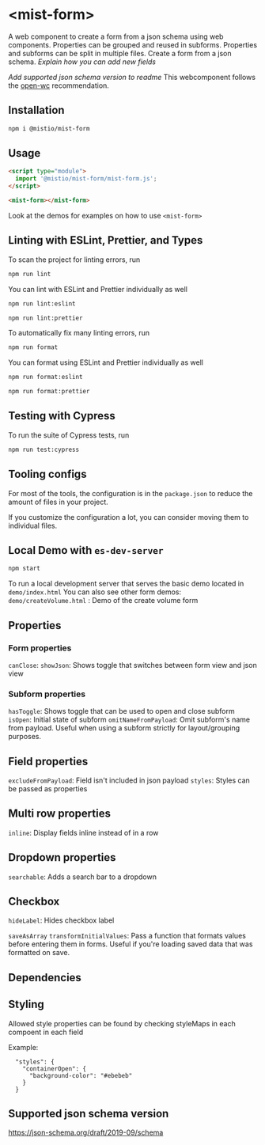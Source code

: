 # \<mist-form>

A web component to create a form from a json schema using web components.
Properties can be grouped and reused in subforms. Properties and subforms can be split in multiple files.
Create a form from a json schema.
*Explain how you can add new fields*

*Add supported json schema version to readme*
This webcomponent follows the [open-wc](https://github.com/open-wc/open-wc) recommendation.

## Installation

```bash
npm i @mistio/mist-form
```

## Usage

```html
<script type="module">
  import '@mistio/mist-form/mist-form.js';
</script>

<mist-form></mist-form>
```
Look at the demos for examples on how to use `<mist-form>`

## Linting with ESLint, Prettier, and Types

To scan the project for linting errors, run

```bash
npm run lint
```

You can lint with ESLint and Prettier individually as well

```bash
npm run lint:eslint
```

```bash
npm run lint:prettier
```

To automatically fix many linting errors, run

```bash
npm run format
```

You can format using ESLint and Prettier individually as well

```bash
npm run format:eslint
```

```bash
npm run format:prettier
```

## Testing with Cypress

To run the suite of Cypress tests, run

```bash
npm run test:cypress
```

## Tooling configs

For most of the tools, the configuration is in the `package.json` to reduce the amount of files in your project.

If you customize the configuration a lot, you can consider moving them to individual files.

## Local Demo with `es-dev-server`

```bash
npm start
```

To run a local development server that serves the basic demo located in `demo/index.html`
You can also see other form demos:
`demo/createVolume.html` : Demo of the create volume form

## Properties

### Form properties
`canClose`:
`showJson`: Shows toggle that switches between form view and json view

### Subform properties
`hasToggle`: Shows toggle that can be used to open and close subform
`isOpen`: Initial state of subform
`omitNameFromPayload`: Omit subform's name from payload. Useful when using a subform strictly for layout/grouping purposes.

## Field properties
`excludeFromPayload`: Field isn't included in json payload
`styles`: Styles can be passed as properties


## Multi row properties
`inline`: Display fields inline instead of in a row

## Dropdown properties
`searchable`: Adds a search bar to a dropdown

## Checkbox
`hideLabel`: Hides checkbox label

`saveAsArray`
`transformInitialValues`: Pass a function that formats values before entering them in forms. Useful if you're loading saved data that was formatted on save.

## Dependencies


## Styling

Allowed style properties can be found by checking styleMaps in each compoent in each field

Example:
```
  "styles": {
    "containerOpen": {
      "background-color": "#ebebeb"
    }
  }
```

## Supported json schema version
https://json-schema.org/draft/2019-09/schema